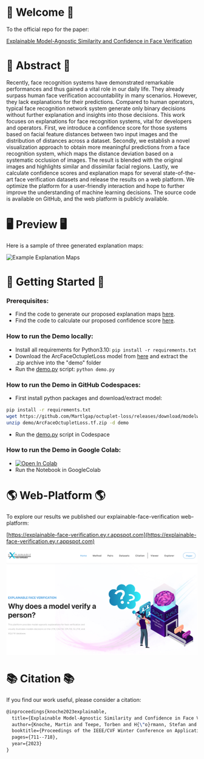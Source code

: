 # 👋 Welcome 👋
To the official repo for the paper:

[Explainable Model-Agnostic Similarity and Confidence in Face Verification](https://openaccess.thecvf.com/content/WACV2023W/XAI4B/html/Knoche_Explainable_Model-Agnostic_Similarity_and_Confidence_in_Face_Verification_WACVW_2023_paper.html)


# 📄 Abstract 📄
Recently, face recognition systems have demonstrated remarkable performances and thus gained a vital role in our daily life. They already surpass human face verification accountability in many scenarios. However, they lack explanations for their predictions. Compared to human operators, typical face recognition network system generate only binary decisions without further explanation and insights into those decisions. This work focuses on explanations for face recognition systems, vital for developers and operators. First, we introduce a confidence score for those systems based on facial feature distances between two input images and the distribution of distances across a dataset. Secondly, we establish a novel visualization approach to obtain more meaningful predictions from a face recognition system, which maps the distance deviation based on a systematic occlusion of
images. The result is blended with the original images and highlights similar and dissimilar facial regions. Lastly, we calculate confidence scores and explanation maps for several state-of-the-art face verification datasets and release the results on a web platform. We optimize the platform for a user-friendly interaction and hope to further improve the understanding of machine learning decisions. The source code is available on GitHub, and the web platform is publicly available.


# 🖥 Preview 🖥
Here is a sample of three generated explanation maps: 

<img src="examples.png" alt="Example Explanation Maps" width=500>

# 🚀 Getting Started 🚀

### Prerequisites:
- Find the code to generate our proposed explanation maps [here](code/generate_maps.py). 
- Find the code to calculate our proposed confidence score [here](code/calculate_score.py).

### How to run the Demo locally:

- Install all requirements for Python3.10: ```pip install -r requirements.txt```
- Download the ArcFaceOctupletLoss model from [here](https://github.com/Martlgap/octuplet-loss/releases/download/modelweights/ArcFaceOctupletLoss.tf.zip) and extract the .zip archive into the "demo" folder
- Run the [demo.py](demo.py) script: ```python demo.py```

### How to run the Demo in GitHub Codespaces:
- First install python packages and download/extract model:
```bash
pip install -r requirements.txt
wget https://github.com/Martlgap/octuplet-loss/releases/download/modelweights/ArcFaceOctupletLoss.tf.zip -P demo
unzip demo/ArcFaceOctupletLoss.tf.zip -d demo
```
- Run the [demo.py](demo.py) script in Codespace

### How to run the Demo in Google Colab:
- [![Open In Colab](https://colab.research.google.com/assets/colab-badge.svg)](https://colab.research.google.com/github/martlgap/x-face-verification/blob/main/demo.ipynb)
- Run the Notebook in GoogleColab
# 🌎 Web-Platform 🌎

To explore our results we published our explainable-face-verification web-platform:

[https://explainable-face-verification.ey.r.appspot.com](https://explainable-face-verification.ey.r.appspot.com)

<img src="website.png" alt="Website Preview" width=800>

# 📚 Citation 📚
If you find our work useful, please consider a citation:

```latex
@inproceedings{knoche2023explainable,
  title={Explainable Model-Agnostic Similarity and Confidence in Face Verification},
  author={Knoche, Martin and Teepe, Torben and H{\"o}rmann, Stefan and Rigoll, Gerhard},
  booktitle={Proceedings of the IEEE/CVF Winter Conference on Applications of Computer Vision},
  pages={711--718},
  year={2023}
}
```
